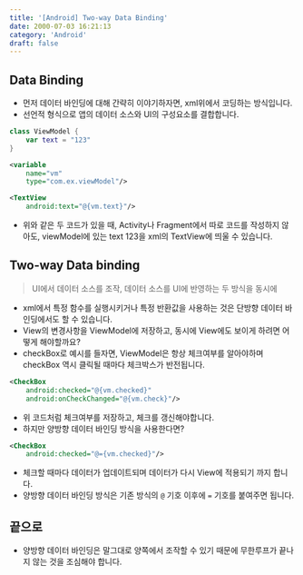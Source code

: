 ```yaml
---
title: '[Android] Two-way Data Binding'
date: 2000-07-03 16:21:13
category: 'Android'
draft: false
---
```

## Data Binding

-   먼저 데이터 바인딩에 대해 간략히 이야기하자면, xml위에서 코딩하는 방식입니다.
-   선언적 형식으로 앱의 데이터 소스와 UI의 구성요소를 결합합니다.

```kotlin
class ViewModel {
    var text = "123"
}
```

```xml
<variable
    name="vm"
    type="com.ex.viewModel"/>

<TextView
    android:text="@{vm.text}"/>
```

-   위와 같은 두 코드가 있을 때, Activity나 Fragment에서 따로 코드를 작성하지 않아도, viewModel에 있는 text 123을 xml의 TextView에 띄울 수 있습니다.

## Two-way Data binding

> UI에서 데이터 소스를 조작, 데이터 소스를 UI에 반영하는 두 방식을 동시에

-   xml에서 특정 함수를 실행시키거나 특정 반환값을 사용하는 것은 단방향 데이터 바인딩에서도 할 수 있습니다.
-   View의 변경사항을 ViewModel에 저장하고, 동시에 View에도 보이게 하려면 어떻게 해야할까요?
-   checkBox로 예시를 들자면, ViewModel은 항상 체크여부를 알아야하며 checkBox 역시 클릭될 때마다 체크박스가 반전됩니다.

```xml
<CheckBox
    android:checked="@{vm.checked}"
    android:onCheckChanged="@{vm.check}"/>
```

-   위 코드처럼 체크여부를 저장하고, 체크를 갱신해야합니다.
-   하지만 양방향 데이터 바인딩 방식을 사용한다면?

```xml
<CheckBox
    android:checked="@={vm.checked}"/>
```

-   체크할 때마다 데이터가 업데이트되며 데이터가 다시 View에 적용되기 까지 합니다.
-   양방향 데이터 바인딩 방식은 기존 방식의 `@` 기호 이후에 `=` 기호를 붙여주면 됩니다.

## 끝으로

-   양방향 데이터 바인딩은 말그대로 양쪽에서 조작할 수 있기 때문에 무한루프가 끝나지 않는 것을 조심해야 합니다.